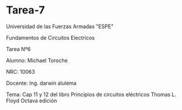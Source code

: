 # Tarea-7
Universidad de las Fuerzas Armadas "ESPE"

Fundamentos de Circuitos Electricos

Tarea Nº6

Alumno: Michael Toroche

NRC: 10063

Docente: Ing. darwin alulema

Tema: Cap 11 y 12 del libro Principios de circuitos eléctricos Thomas L. Floyd Octava edición

